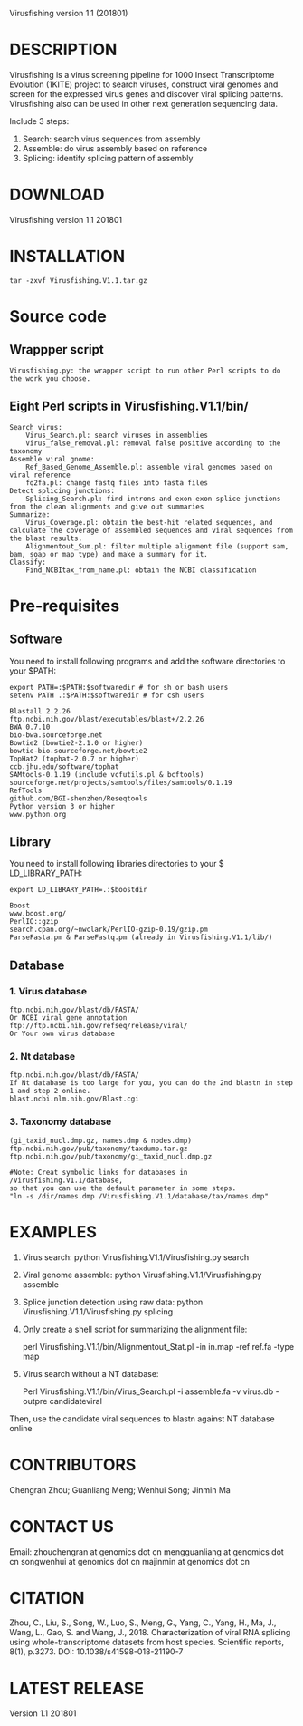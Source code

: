 Virusfishing version 1.1 (201801)

# DESCRIPTION

Virusfishing is a virus screening pipeline for 1000 Insect Transcriptome Evolution (1KITE) project to search viruses, construct viral genomes and screen for the expressed virus genes and discover viral splicing patterns. Virusfishing also can be used in other next generation sequencing data. 

Include 3 steps: 
 1. Search:   search virus sequences from assembly
 2. Assemble: do virus assembly based on reference
 3. Splicing: identify splicing pattern of assembly

# DOWNLOAD
Virusfishing version 1.1 201801

# INSTALLATION

	tar -zxvf Virusfishing.V1.1.tar.gz

# Source code
## Wrappper script
	Virusfishing.py: the wrapper script to run other Perl scripts to do the work you choose.

## Eight Perl scripts in Virusfishing.V1.1/bin/
	Search virus:
		Virus_Search.pl: search viruses in assemblies
		Virus_false_removal.pl: removal false positive according to the taxonomy
	Assemble viral gnome:
		Ref_Based_Genome_Assemble.pl: assemble viral genomes based on viral reference
		fq2fa.pl: change fastq files into fasta files
	Detect splicing junctions:
		Splicing_Search.pl: find introns and exon-exon splice junctions from the clean alignments and give out summaries
	Summarize:
		Virus_Coverage.pl: obtain the best-hit related sequences, and calculate the coverage of assembled sequences and viral sequences from the blast results.
		Alignmentout_Sum.pl: filter multiple alignment file (support sam, bam, soap or map type) and make a summary for it.
	Classify:
		Find_NCBItax_from_name.pl: obtain the NCBI classification

# Pre-requisites
## Software
You need to install following programs and add the software directories to your $PATH:

	export PATH=:$PATH:$softwaredir # for sh or bash users
	setenv PATH .:$PATH:$softwaredir # for csh users

	Blastall 2.2.26
	ftp.ncbi.nih.gov/blast/executables/blast+/2.2.26
	BWA 0.7.10
	bio-bwa.sourceforge.net
	Bowtie2 (bowtie2-2.1.0 or higher)
	bowtie-bio.sourceforge.net/bowtie2
	TopHat2 (tophat-2.0.7 or higher)
	ccb.jhu.edu/software/tophat
	SAMtools-0.1.19 (include vcfutils.pl & bcftools)
	sourceforge.net/projects/samtools/files/samtools/0.1.19
	RefTools
	github.com/BGI-shenzhen/Reseqtools
	Python version 3 or higher
	www.python.org

## Library
You need to install following libraries directories to your $ LD_LIBRARY_PATH:
	
	export LD_LIBRARY_PATH=.:$boostdir

	Boost
	www.boost.org/
	PerlIO::gzip
	search.cpan.org/~nwclark/PerlIO-gzip-0.19/gzip.pm
	ParseFasta.pm & ParseFastq.pm (already in Virusfishing.V1.1/lib/)

## Database
### 1. Virus database

	ftp.ncbi.nih.gov/blast/db/FASTA/
	Or NCBI viral gene annotation
	ftp://ftp.ncbi.nih.gov/refseq/release/viral/
	Or Your own virus database
	
### 2. Nt database

	ftp.ncbi.nih.gov/blast/db/FASTA/
	If Nt database is too large for you, you can do the 2nd blastn in step 1 and step 2 online. 
	blast.ncbi.nlm.nih.gov/Blast.cgi
	
### 3. Taxonomy database

	(gi_taxid_nucl.dmp.gz, names.dmp & nodes.dmp)
	ftp.ncbi.nih.gov/pub/taxonomy/taxdump.tar.gz
	ftp.ncbi.nih.gov/pub/taxonomy/gi_taxid_nucl.dmp.gz
	
	#Note: Creat symbolic links for databases in /Virusfishing.V1.1/database, 
	so that you can use the default parameter in some steps. 
	"ln -s /dir/names.dmp /Virusfishing.V1.1/database/tax/names.dmp"

# EXAMPLES
1. Virus search: 
	python Virusfishing.V1.1/Virusfishing.py search 
2. Viral genome assemble:
	python Virusfishing.V1.1/Virusfishing.py assemble
3. Splice junction detection using raw data:
	python Virusfishing.V1.1/Virusfishing.py splicing

4. Only create a shell script for summarizing the alignment file:

	perl Virusfishing.V1.1/bin/Alignmentout_Stat.pl -in in.map -ref ref.fa -type map
	
5. Virus search without a NT database:

	Perl Virusfishing.V1.1/bin/Virus_Search.pl -i assemble.fa -v virus.db -outpre candidateviral

Then, use the candidate viral sequences to blastn against NT database online

# CONTRIBUTORS
Chengran Zhou; Guanliang Meng; Wenhui Song; Jinmin Ma

# CONTACT US
Email: zhouchengran at genomics dot cn
       mengguanliang at genomics dot cn
       songwenhui at genomics dot cn
       majinmin at genomics dot cn

# CITATION
Zhou, C., Liu, S., Song, W., Luo, S., Meng, G., Yang, C., Yang, H., Ma, J., Wang, L., Gao, S. and Wang, J., 2018. Characterization of viral RNA splicing using whole-transcriptome datasets from host species. Scientific reports, 8(1), p.3273.
DOI: 10.1038/s41598-018-21190-7

# LATEST RELEASE
Version 1.1 201801

